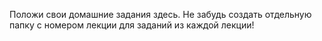 Положи свои домашние задания здесь.
Не забудь создать отдельную папку с номером лекции для заданий из каждой лекции!